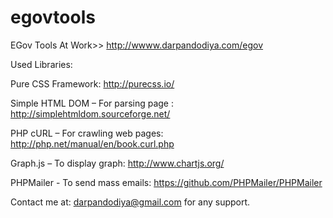 # egovtools
EGov Tools At Work>> http://wwww.darpandodiya.com/egov 

Used Libraries: 

Pure CSS Framework: http://purecss.io/

Simple HTML DOM – For parsing page : http://simplehtmldom.sourceforge.net/

PHP cURL – For crawling web pages: http://php.net/manual/en/book.curl.php

Graph.js – To display graph: http://www.chartjs.org/

PHPMailer - To send mass emails: https://github.com/PHPMailer/PHPMailer




Contact me at: darpandodiya@gmail.com for any support. 

